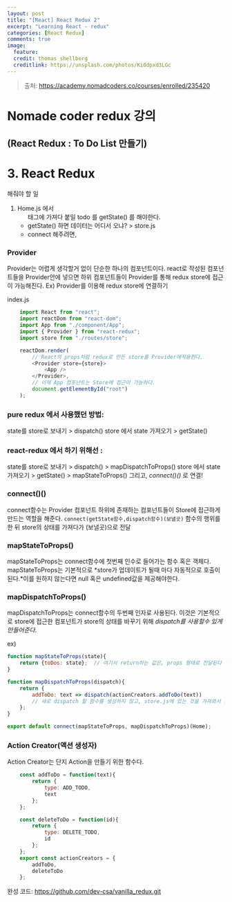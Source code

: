 ```yaml
---
layout: post
title: "[React] React Redux 2"
excerpt: "Learning React - redux"
categories: [React Redux]
comments: true
image:
  feature:
  credit: thomas shellberg
  creditlink: https://unsplash.com/photos/Ki0dpxd3LGc
---
```



>출처: https://academy.nomadcoders.co/courses/enrolled/235420

# Nomade coder redux 강의
## (React Redux : To Do List 만들기)

# 3. React Redux
해줘야 할 일
1. Home.js 에서 <ul>태그에 가져다 붙일 todo 를 getState() 를 해야한다.
2. getState() 하면 데이터는 어디서 오냐? > store.js
3. connect 해주려면,

### Provider
Provider는 어렵게 생각할거 없이 단순한 하나의 컴포넌트이다. react로 작성된 컴포넌트들을 Provider안에 넣으면 하위 컴포넌트들이 Provider를 통해 redux store에 접근이 가능해진다.
Ex) Provider를 이용해 redux store에 연결하기

index.js
```js
    import React from "react";
    import reactDom from "react-dom";
    import App from "./component/App";
    import { Provider } from "react-redux";
    import store from "./routes/store";

    reactDom.render(
        // React의 props처럼 redux로 만든 store를 Provider에적용한다.
        <Provider store={store}>
            <App />
        </Provider>,
        // 이제 App 컴포넌트는 Store에 접근이 가능하다.
        document.getElementById("root")
    );
```

### pure redux 에서 사용했던 방법:
state를 store로 보내기 > dispatch()
store 에서 state 가져오기 > getState()

### react-redux 에서 하기 위해선 :
state를 store로 보내기 > dispatch() > mapDispatchToProps()
store 에서 state 가져오기 > getState() > mapStateToProps()
그리고, *connect()()* 로 연결!

### connect()()
connect함수는 Provider 컴포넌트 하위에 존재하는 컴포넌트들이
Store에 접근하게 만드는 역할을 해준다.
`connect(getState함수,dispatch함수)(보낼곳)` 함수의 행위를 한 뒤 store의 상태를 가져다가 (보낼곳)으로 전달

### mapStateToProps()
mapStateToProps는 connect함수에 첫번째 인수로 들어가는 함수 혹은 객체다.
mapStateToProps는 기본적으로 *store가 업데이트가 될때 마다 자동적으로 호출이 된다.*이를 원하지 않는다면 null 혹은 undefined값을 제공해야한다.

### mapDispatchToProps()
mapDispatchToProps는 connect함수의 두번째 인자로 사용된다.
이것은 기본적으로 store에 접근한 컴포넌트가 store의 상태를 바꾸기 위해
*dispatch를 사용할수 있게 만들어준다.*

ex)

```js
function mapStateToProps(state){
    return {toDos: state};  // 여기서 return하는 값은, props 형태로 전달된다
}

function mapDispatchToProps(dispatch){
    return {
        addToDo: text => dispatch(actionCreators.addToDo(text))
        // 새로 dispatch 할 함수를 생성하지 않고, store.js에 있는 것을 가져와서 씀
    };
}

export default connect(mapStateToProps, mapDispatchToProps)(Home);
```

### Action Creator(액션 생성자)
Action Creator는 단지 Action을 만들기 위한 함수다.

```js
    const addToDo = function(text){
        return {
            type: ADD_TODO,
            text
        };
    };

    const deleteToDo = function(id){
        return {
            type: DELETE_TODO,
            id
        };
    };
    export const actionCreators = {
        addToDo,
        deleteToDo
    };
```

완성 코드: https://github.com/dev-csa/vanilla_redux.git
